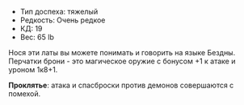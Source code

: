 
- Тип доспеха: тяжелый
- Редкость: Очень редкое
- КД: 19
- Вес: 65 lb

Нося эти латы вы можете понимать и говорить на языке Бездны. Перчатки брони - это магическое оружие с бонусом +1 к атаке и уроном 1к8+1.

**Проклятье**: атака и спасброски против демонов совершаются с помехой.